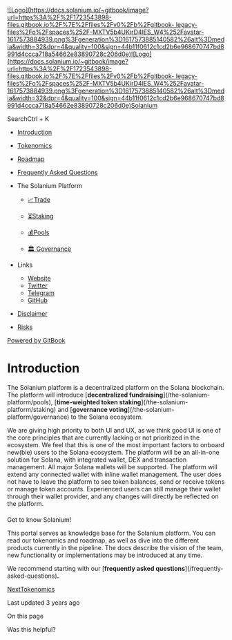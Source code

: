 [![Logo](https://docs.solanium.io/~gitbook/image?url=https%3A%2F%2F1723543898-files.gitbook.io%2F%7E%2Ffiles%2Fv0%2Fb%2Fgitbook-
legacy-
files%2Fo%2Fspaces%252F-MXTV5b4UKirD4lES_W4%252Favatar-1617573884939.png%3Fgeneration%3D1617573885140582%26alt%3Dmedia&width=32&dpr=4&quality=100&sign=44b11f0612c1cd2b6e968670747bd8991d4ccca718a54662e83890728c206d0e)![Logo](https://docs.solanium.io/~gitbook/image?url=https%3A%2F%2F1723543898-files.gitbook.io%2F%7E%2Ffiles%2Fv0%2Fb%2Fgitbook-
legacy-
files%2Fo%2Fspaces%252F-MXTV5b4UKirD4lES_W4%252Favatar-1617573884939.png%3Fgeneration%3D1617573885140582%26alt%3Dmedia&width=32&dpr=4&quality=100&sign=44b11f0612c1cd2b6e968670747bd8991d4ccca718a54662e83890728c206d0e)Solanium](/)

SearchCtrl \+ K

  * [Introduction](/)

  * [Tokenomics](/tokenomics)

  * [Roadmap](/roadmap)

  * [Frequently Asked Questions](/frequently-asked-questions)

  * The Solanium Platform

    * [📈Trade](/the-solanium-platform/trade)

    * [⏳Staking](/the-solanium-platform/staking)

    * [💰Pools](/the-solanium-platform/pools)

    * [🏛️ Governance](/the-solanium-platform/governance)

  * Links

    * [Website](https://solanium.io)
    * [Twitter](https://twitter.com/solanium_io)
    * [Telegram](https://t.me/solanium_io)
    * [GitHub](https://github.com/solanium-io/)
  * [Disclaimer](/disclaimer)

  * [Risks](/risks)

[Powered by
GitBook](https://www.gitbook.com/?utm_source=content&utm_medium=trademark&utm_campaign=-MXTV5b4UKirD4lES_W4)

# Introduction

The Solanium platform is a decentralized platform on the Solana blockchain.
The platform will introduce [**decentralized fundraising**](/the-solanium-
platform/pools), [**time-weighted token staking**](/the-solanium-
platform/staking) and [**governance voting**](/the-solanium-
platform/governance) to the Solana ecosystem.

We are giving high priority to both UI and UX, as we think good UI is one of
the core principles that are currently lacking or not prioritized in the
ecosystem. We feel that this is one of the most important factors to onboard
new(bie) users to the Solana ecosystem. The platform will be an all-in-one
solution for Solana, with integrated wallet, DEX and transaction management.
All major Solana wallets will be supported. The platform will extend any
connected wallet with inline wallet management. The user does not have to
leave the platform to see token balances, send or receive tokens or manage
token accounts. Experienced users can still manage their wallet through their
wallet provider, and any changes will directly be reflected on the platform.

####

Get to know Solanium!

This portal serves as knowledge base for the Solanium platform. You can read
our tokenomics and roadmap, as well as dive into the different products
currently in the pipeline. The docs describe the vision of the team, new
functionality or implementations may be introduced at any time.

We recommend starting with our [**frequently asked questions**](/frequently-
asked-questions)**.**

[ NextTokenomics](/tokenomics)

Last updated 3 years ago

On this page

Was this helpful?

